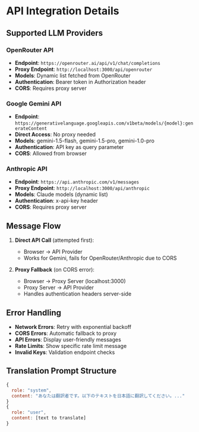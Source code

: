 # API Integration Details

## Supported LLM Providers

### OpenRouter API
- **Endpoint**: `https://openrouter.ai/api/v1/chat/completions`
- **Proxy Endpoint**: `http://localhost:3000/api/openrouter`
- **Models**: Dynamic list fetched from OpenRouter
- **Authentication**: Bearer token in Authorization header
- **CORS**: Requires proxy server

### Google Gemini API
- **Endpoint**: `https://generativelanguage.googleapis.com/v1beta/models/{model}:generateContent`
- **Direct Access**: No proxy needed
- **Models**: gemini-1.5-flash, gemini-1.5-pro, gemini-1.0-pro
- **Authentication**: API key as query parameter
- **CORS**: Allowed from browser

### Anthropic API
- **Endpoint**: `https://api.anthropic.com/v1/messages`
- **Proxy Endpoint**: `http://localhost:3000/api/anthropic`
- **Models**: Claude models (dynamic list)
- **Authentication**: x-api-key header
- **CORS**: Requires proxy server

## Message Flow
1. **Direct API Call** (attempted first):
   - Browser → API Provider
   - Works for Gemini, fails for OpenRouter/Anthropic due to CORS

2. **Proxy Fallback** (on CORS error):
   - Browser → Proxy Server (localhost:3000)
   - Proxy Server → API Provider
   - Handles authentication headers server-side

## Error Handling
- **Network Errors**: Retry with exponential backoff
- **CORS Errors**: Automatic fallback to proxy
- **API Errors**: Display user-friendly messages
- **Rate Limits**: Show specific rate limit message
- **Invalid Keys**: Validation endpoint checks

## Translation Prompt Structure
```javascript
{
  role: "system",
  content: "あなたは翻訳者です。以下のテキストを日本語に翻訳してください。..."
}
{
  role: "user", 
  content: [text to translate]
}
```